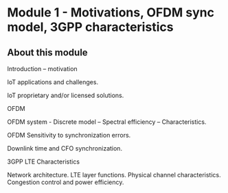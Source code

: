 # Module 1 - Motivations, OFDM sync model, 3GPP characteristics

## About this module
Introduction – motivation  

  IoT applications and challenges.
  
  IoT proprietary and/or licensed solutions.
  
OFDM 

  OFDM system - Discrete model – Spectral efficiency – Characteristics.
  
  OFDM Sensitivity to synchronization errors.  
  
  Downlink time and CFO synchronization.	
  
3GPP LTE Characteristics 

  Network architecture.
  LTE layer functions.
  Physical channel characteristics.
  Congestion control and power efficiency.
